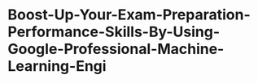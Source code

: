 # Boost-Up-Your-Exam-Preparation-Performance-Skills-By-Using-Google-Professional-Machine-Learning-Engi